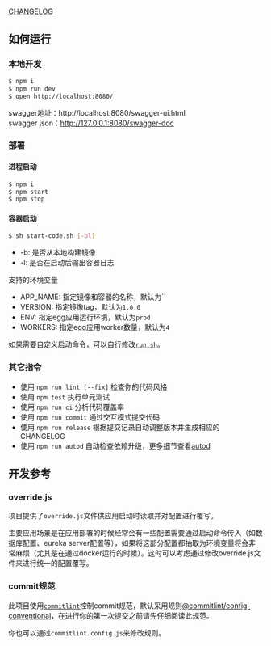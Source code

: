 # 

[CHANGELOG](./CHANGELOG.md)

## 如何运行

### 本地开发

```bash
$ npm i
$ npm run dev
$ open http://localhost:8080/
```

swagger地址：http://localhost:8080/swagger-ui.html  
swagger json：http://127.0.0.1:8080/swagger-doc  


### 部署

#### 进程启动

```bash
$ npm i
$ npm start
$ npm stop
```

#### 容器启动

```bash
$ sh start-code.sh [-bl]
```

- -b: 是否从本地构建镜像
- -l: 是否在启动后输出容器日志

支持的环境变量

- APP_NAME: 指定镜像和容器的名称，默认为``
- VERSION: 指定镜像tag，默认为`1.0.0`
- ENV: 指定egg应用运行环境，默认为`prod`
- WORKERS: 指定egg应用worker数量，默认为`4` 

如果需要自定义启动命令，可以自行修改[`run.sh`](./run.sh)。
 
### 其它指令

- 使用 `npm run lint [--fix]` 检查你的代码风格
- 使用 `npm test` 执行单元测试
- 使用 `npm run ci` 分析代码覆盖率
- 使用 `npm run commit` 通过交互模式提交代码
- 使用 `npm run release` 根据提交记录自动调整版本并生成相应的CHANGELOG
- 使用 `npm run autod` 自动检查依赖升级，更多细节查看[autod](https://www.npmjs.com/package/autod)

## 开发参考

### override.js

项目提供了`override.js`文件供应用启动时读取并对配置进行覆写。

主要应用场景是在应用部署的时候经常会有一些配置需要通过启动命令传入（如数据库配置、eureka server配置等），如果将这部分配置都抽取为环境变量将会非常麻烦（尤其是在通过docker运行的时候）。这时可以考虑通过修改override.js文件来进行统一的配置覆写。

### commit规范

此项目使用[`commitlint`](https://github.com/conventional-changelog/commitlint)控制commit规范，默认采用规则[@commitlint/config-conventional](https://github.com/conventional-changelog/commitlint/tree/master/@commitlint/config-conventional)，在进行你的第一次提交之前请先仔细阅读此规范。

你也可以通过`commitlint.config.js`来修改规则。

